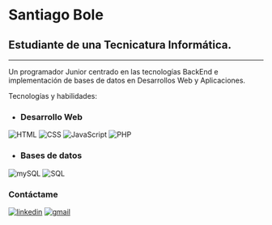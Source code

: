 <H1>Santiago Bole</h1>
<h2>Estudiante de una Tecnicatura Informática.</h2>
<hr>
Un programador Junior centrado en las tecnologías BackEnd e implementación de bases de datos en Desarrollos Web y Aplicaciones.


Tecnologías y habilidades:
- <h3>Desarrollo Web</h3>
![HTML](https://shields.io/badge/HTML-★★★★★-333333?logo=html5&logoColor=orange&labelColor=333333) ![CSS](https://img.shields.io/badge/CSS3-333333?&logo=css3&logoColor=blue) ![JavaScript](https://shields.io/badge/JavaScript-333333?logo=JavaScript&logoColor=F7DF1E&style=flat-square) ![PHP](https://img.shields.io/badge/PHP-333333?logo=php&logoColor=777BB4)
  
- <h3>Bases de datos</h3>
![mySQL](https://img.shields.io/badge/MySQL-333333?&logo=mysql&logoColor=white) ![SQL](https://img.shields.io/badge/-SQL-333333?&logo=MySQL&logoColor=4479A1)

  <h3>Contáctame</h3>
  <a href="https://www.linkedin.com/in/santiago-bole-b51aa7341"><img alt="linkedin" src="https://img.shields.io/badge/-LinkedIn-blue?&logo=Linkedin&logoColor=white&link=YOUR_LINKEDIN_URL"></a>
  <a href="mailto:santiagoezequielbole@gmail.com"><img alt="gmail" src="https://img.shields.io/badge/Gmail-D14836?&logo=gmail&logoColor=white"></a>

<!---
SantiagoBole/SantiagoBole is a ✨ special ✨ repository because its `README.md` (this file) appears on your GitHub profile.
You can click the Preview link to take a look at your changes.
--->
